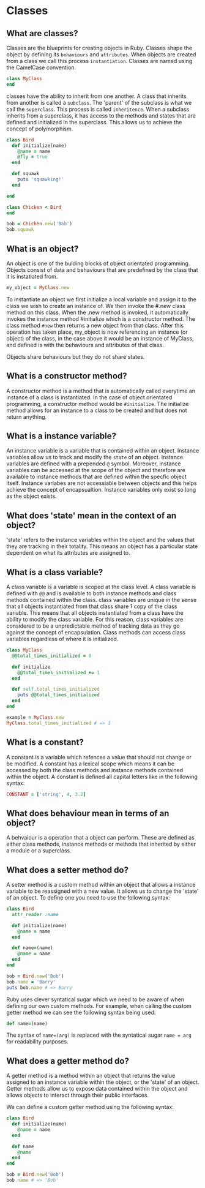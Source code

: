 # Classes 

## What are classes? 
Classes are the blueprints for creating objects in Ruby. Classes shape the object by defining its `behaviours` and `attributes`. When objects are created from a class we call this process `instantiation`. Classes are named using the CamelCase convention. 

```ruby
class MyClass
end
```
classes have the ability to inherit from one another. A class that inherits from another is called a `subclass`. The 'parent' of the subclass is what we call the `superclass`. This process is called `inheritence`. When a subclass inherits  from a superclass, it has access to the methods and states that are defined and initialized in the superclass. This allows us to achieve the concept of polymorphism. 

```ruby
class Bird
  def initialize(name)
    @name = name 
    @fly = true
  end

  def squawk
    puts 'squawking!'
  end

end

class Chicken < Bird
end

bob = Chicken.new('Bob')
bob.squawk
```

## What is an object?
An object is one of the bulding blocks of object orientated programming. Objects consist of data and behaviours that are predefined
by the class that it is instatiated from. 

```ruby
my_object = MyClass.new
```
To instantiate an object we first initialize a local variable and assign it to the class we wish to create an instance of. We then invoke the #.new class method on this class. When the .new method is invoked, it automatically invokes the instance method #initialize which is a constructor method. The class method `#new` then returns a new object from that class. After this operation has taken place, my_object is now referencing an instance (or object) of the class, in the case above it would be an instance of MyClass, and defined is with the behaviours and attributes of that class.

Objects share behaviours but they do not share states. 

## What is a constructor method?

A constructor method is a method that is automatically called everytime an instance of a class is instantiated. In the case of object orientated programming, a constructor method would be `#initialize`. The initialize method allows for an instance to a class to be created and but does not return anything.

## What is a instance variable?

An instance variable is a variable that is contained within an object. Instance variables allow us to track and modify the `state` of an object. Instance variables are defined with a prepended `@` symbol. Moreover, instance variables can be 
accessed at the scope of the object and therefore are available to instance methods that are defined within the specfic object itself. Instance variabes are not accessiable between objects and this helps achieve the concept of encapsualtion. Instance variables only exist so long as the object exists.

## What does 'state' mean in the context of an object?
'state' refers to the instance variables within the object and the values that they are tracking in their totality. This means an object has a particular state dependent on what its attributes are assigned to.  

## What is a class variable?
A class variable is a variable is scoped at the class level. A class variable is defined with `@@` and is available to both instance methods and class methods contained within the class. class variables are unique in the sense that all objects instantiated from that class share 1 copy of the class variable. This means that all objects instantiated from a class have the ability to modify the class variable. For this reason, class variables are considered to be a unpredictable method of tracking data as they go against the concept of encapsulation. Class methods can access class variables regardless of where it is initialized. 

```ruby
class MyClass
  @@total_times_initialized = 0

  def initialize
    @@total_times_initialized += 1
  end

  def self.total_times_initialized
    puts @@total_times_initialized
  end
end

example = MyClass.new
MyClass.total_times_initialized # => 1
```

## What is a constant?
A constant is a variable which refences a value that should not change or be modified. A constant has a lexical scope which means it can be accessed by both the class methods and instance methods contained within the object. A constant is defined all capital letters like in the following syntax:

```ruby
CONSTANT = ['string', 4, 3.2]
```

## What does behaviour mean in terms of an object?
A behvaiour is a operation that a object can perform. These are defined as either class methods, instance methods or methods that inherited by either a module or a superclass. 

## What does a setter method do? 
A setter method is a custom method within an object that allows a instance variable to be reassigned with a new value. It allows us to change the 'state' of an object. To define one you need to use the following syntax:

```ruby
class Bird
  attr_reader :name

  def initialize(name)
    @name = name
  end

  def name=(name)
    @name = name
  end
end

bob = Bird.new('Bob')
bob.name = 'Barry'
puts bob.name # => Barry
```

Ruby uses clever syntatical sugar which we need to be aware of when defining our own custom methods. For example, when calling the custom getter method we can see the following syntax being used:

```ruby
def name=(name)
```
The syntax of `name=(arg)` is replaced with the syntatical sugar `name = arg` for readability purposes.  

## What does a getter method do?
A getter method is a method within an object that returns the value assigned to an instance variable within the object, or the 'state' of an object. Getter methods allow us to expose data contained within the object and allows objects to interact through their public interfaces.

We can define a custom getter method using the following syntax:

```ruby
class Bird
  def initialize(name)
    @name = name
  end

  def name
    @name
  end
end

bob = Bird.new('Bob')
bob.name # => 'Bob'
```














